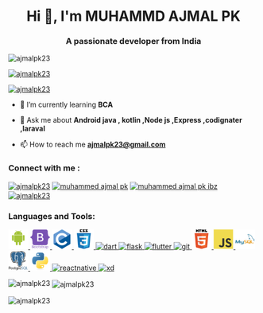 <h1 align="center">Hi 👋, I'm MUHAMMD AJMAL PK</h1>
<h3 align="center">A passionate developer from India</h3>

<p align="left"> <img src="https://komarev.com/ghpvc/?username=ajmalpk23&label=Profile%20views&color=0e75b6&style=flat" alt="ajmalpk23" /> </p>

<p align="left"> <a href="https://github.com/ryo-ma/github-profile-trophy"><img src="https://github-profile-trophy.vercel.app/?username=ajmalpk23" alt="ajmalpk23" /></a> </p>

<p align="left"> <a href="https://twitter.com/ajmalpk6" target="blank"><img src="https://img.shields.io/twitter/follow/ajmalpk6?logo=twitter&style=for-the-badge" alt="ajmalpk23" /></a> </p>

- 🌱 I’m currently learning **BCA**

- 💬 Ask me about **Android java , kotlin ,Node js ,Express ,codignater ,laraval**

- 📫 How to reach me **ajmalpk23@gmail.com**

<h3 align="left">Connect with me :</h3>
<p align="left">
<a href="https://twitter.com/ajmalpk6" target="blank"><img align="center" src="https://cdn.jsdelivr.net/npm/simple-icons@3.0.1/icons/twitter.svg" alt="ajmalpk23" height="30" width="40" /></a>
<a href="https://www.linkedin.com/in/ajmalpk23" target="blank"><img align="center" src="https://cdn.jsdelivr.net/npm/simple-icons@3.0.1/icons/linkedin.svg" alt="muhammed ajmal pk" height="30" width="40" /></a>
<a href="https://www.facebook.com/ajmalpk.ibz" target="blank"><img align="center" src="https://cdn.jsdelivr.net/npm/simple-icons@3.0.1/icons/facebook.svg" alt="muhammed ajmal pk ibz" height="30" width="40" /></a>
<a href="https://instagram.com/ajmalpk23" target="blank"><img align="center" src="https://cdn.jsdelivr.net/npm/simple-icons@3.0.1/icons/instagram.svg" alt="ajmalpk23" height="30" width="40" /></a>
</p>

<h3 align="left">Languages and Tools:</h3>
<p align="left"> <a href="https://developer.android.com" target="_blank"> <img src="https://raw.githubusercontent.com/devicons/devicon/master/icons/android/android-original-wordmark.svg" alt="android" width="40" height="40"/> </a> <a href="https://getbootstrap.com" target="_blank"> <img src="https://raw.githubusercontent.com/devicons/devicon/master/icons/bootstrap/bootstrap-plain-wordmark.svg" alt="bootstrap" width="40" height="40"/> </a> <a href="https://www.cprogramming.com/" target="_blank"> <img src="https://raw.githubusercontent.com/devicons/devicon/master/icons/c/c-original.svg" alt="c" width="40" height="40"/> </a> <a href="https://www.w3schools.com/css/" target="_blank"> <img src="https://raw.githubusercontent.com/devicons/devicon/master/icons/css3/css3-original-wordmark.svg" alt="css3" width="40" height="40"/> </a> <a href="https://dart.dev" target="_blank"> <img src="https://www.vectorlogo.zone/logos/dartlang/dartlang-icon.svg" alt="dart" width="40" height="40"/> </a> <a href="https://flask.palletsprojects.com/" target="_blank"> <img src="https://www.vectorlogo.zone/logos/pocoo_flask/pocoo_flask-icon.svg" alt="flask" width="40" height="40"/> </a> <a href="https://flutter.dev" target="_blank"> <img src="https://www.vectorlogo.zone/logos/flutterio/flutterio-icon.svg" alt="flutter" width="40" height="40"/> </a> <a href="https://git-scm.com/" target="_blank"> <img src="https://www.vectorlogo.zone/logos/git-scm/git-scm-icon.svg" alt="git" width="40" height="40"/> </a> <a href="https://www.w3.org/html/" target="_blank"> <img src="https://raw.githubusercontent.com/devicons/devicon/master/icons/html5/html5-original-wordmark.svg" alt="html5" width="40" height="40"/> </a> <a href="https://developer.mozilla.org/en-US/docs/Web/JavaScript" target="_blank"> <img src="https://raw.githubusercontent.com/devicons/devicon/master/icons/javascript/javascript-original.svg" alt="javascript" width="40" height="40"/> </a> <a href="https://www.mysql.com/" target="_blank"> <img src="https://raw.githubusercontent.com/devicons/devicon/master/icons/mysql/mysql-original-wordmark.svg" alt="mysql" width="40" height="40"/> </a> <a href="https://www.postgresql.org" target="_blank"> <img src="https://raw.githubusercontent.com/devicons/devicon/master/icons/postgresql/postgresql-original-wordmark.svg" alt="postgresql" width="40" height="40"/> </a> <a href="https://www.python.org" target="_blank"> <img src="https://raw.githubusercontent.com/devicons/devicon/master/icons/python/python-original.svg" alt="python" width="40" height="40"/> </a> <a href="https://reactnative.dev/" target="_blank"> <img src="https://reactnative.dev/img/header_logo.svg" alt="reactnative" width="40" height="40"/> </a> <a href="https://www.adobe.com/products/xd.html" target="_blank"> <img src="https://cdn.worldvectorlogo.com/logos/adobe-xd.svg" alt="xd" width="40" height="40"/> </a> </p>

<p><img align="left" src="https://github-readme-stats.vercel.app/api/top-langs?username=ajmalpk23&show_icons=true&locale=en&layout=compact" alt="ajmalpk23" /></p>

<p>&nbsp;<img align="center" src="https://github-readme-stats.vercel.app/api?username=ajmalpk23&show_icons=true&locale=en" alt="ajmalpk23" /></p>

<p><img align="center" src="https://github-readme-streak-stats.herokuapp.com/?user=ajmalpk23&" alt="ajmalpk23" /></p>
